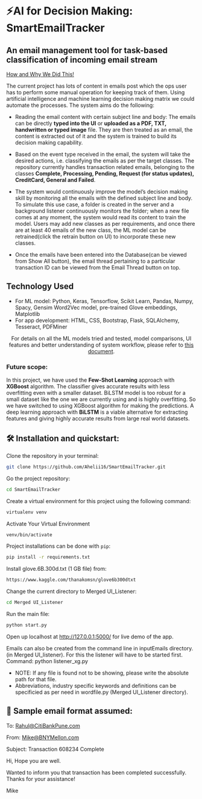 # ⚡️AI for Decision Making: SmartEmailTracker

## An email management tool for task-based classification of incoming email stream

<a href="https://drive.google.com/file/d/1fnwsbhr8xFbEvE1aP1Bk9kkOSJNOG7UD/view"> How and Why We Did This! </a>

The current project has lots of content in emails post which the ops user has to perform some manual operation for keeping track of them. Using artificial intelligence and machine learning decision making matrix we could automate the processes. The system aims do the following:

- Reading the email content with certain subject line and body: The emails can be directly <b>typed into the UI</b> or <b>uploaded as a PDF, TXT, handwritten or typed image</b> file. They are then treated as an email, the content is extracted out of it and the system is trained to build its decision making capability.

- Based on the event type received in the email, the system will take the desired actions, i.e. classifying the emails as per the target classes. The repository currently handles transaction related emails, belonging to the classes <b>Complete, Processing, Pending, Request (for status updates), CreditCard, General and Failed</b>.

- The system would continuously improve the model’s decision making skill by monitoring all the emails with the defined subject line and body. To simulate this use case, a folder is created in the server and a background listener continuously monitors the folder; when a new file comes at any moment, the system would read its content to train the model. Users may add new classes as per requirements, and once there are at least 40 emails of the new class, the ML model can be retrained(click the retrain button on UI) to incorporate these new classes.

- Once the emails have been entered into the Database(can be viewed from Show All button), the email thread pertaining to a particular transaction ID can be viewed from the Email Thread button on top.

## Technology Used
- For ML model: Python, Keras, Tensorflow, Scikit Learn, Pandas, Numpy, Spacy, Gensim Word2Vec model, pre-trained Glove embeddings, Matplotlib
- For app development: HTML, CSS, Bootstrap, Flask, SQLAlchemy, Tesseract, PDFMiner

<p align="center">
  For details on all the ML models tried and tested, model comparisons, UI features and better understanding of system workflow, please refer to <a href="https://docs.google.com/document/d/1qj_gYU47MPSgorbo-ho6osTHv2lS3V2bhjiXhigURFA/edit?usp=sharing">this document</a>.
</p>

### Future scope:

In this project, we have used the <b>Few-Shot Learning</b> approach with <b>XGBoost</b> algorithm. The classifier gives accurate results with less overfitting even with a smaller dataset. BiLSTM model is too robust for a small dataset like the one we are currently using and is highly overfitting. So we have switched to using XGBoost algorithm for making the predictions. A deep learning approach with <b>BiLSTM</b> is a viable alternative for extracting features and giving highly accurate results from large real world datasets. 


## 🛠 Installation and quickstart:

Clone the repository in your terminal:
```sh
git clone https://github.com/Ahelii16/SmartEmailTracker.git
```
Go the project repository:
```sh
cd SmartEmailTracker
```
Create a virtual environment for this project using the following command:
```sh
virtualenv venv
```
Activate Your Virtual Environment
```sh
venv/bin/activate
```
Project installations can be done with `pip`:
```sh
pip install -r requirements.txt
```
Install glove.6B.300d.txt (1 GB file) from: 
```sh
https://www.kaggle.com/thanakomsn/glove6b300dtxt
```
Change the current directory to Merged UI_Listener:
```sh
cd Merged UI_Listener
```
Run the main file:
```sh
python start.py
```
Open up localhost at http://127.0.0.1:5000/ for live demo of the app.
 
Emails can also be created from the command line in inputEmails directory. (in Merged UI_listener). For this the listener will have to be started first. 
Command: python listener_xg.py

 - NOTE: If any file is found not to be showing, please write the absolute path for that file.
 - Abbreviations, industry specific keywords and definitions can be specificied as per need in wordfile.py (Merged UI_Listener directory).

## 📝 Sample email format assumed:

To: Rahul@CitiBankPune.com 

From: Mike@BNYMellon.com 

Subject: Transaction 608234 Complete 

Hi,
Hope you are well.

Wanted to inform you that transaction has been completed successfully.
Thanks for your assistance!

Mike
